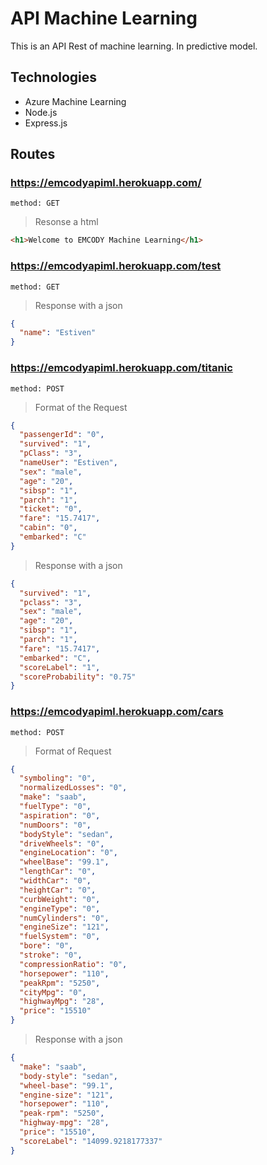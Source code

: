 # **API Machine Learning**

This is an API Rest of machine learning. In predictive model.

## **Technologies**

- Azure Machine Learning
- Node.js
- Express.js

## **Routes**

### **https://emcodyapiml.herokuapp.com/**

```http
method: GET
```

> Resonse a html

```html
<h1>Welcome to EMCODY Machine Learning</h1>
```

### **https://emcodyapiml.herokuapp.com/test**

```http
method: GET
```

> Response with a json

```json
{
  "name": "Estiven"
}
```

### **https://emcodyapiml.herokuapp.com/titanic**

```http
method: POST
```

> Format of the Request

```json
{
  "passengerId": "0",
  "survived": "1",
  "pClass": "3",
  "nameUser": "Estiven",
  "sex": "male",
  "age": "20",
  "sibsp": "1",
  "parch": "1",
  "ticket": "0",
  "fare": "15.7417",
  "cabin": "0",
  "embarked": "C"
}
```

> Response with a json

```json
{
  "survived": "1",
  "pclass": "3",
  "sex": "male",
  "age": "20",
  "sibsp": "1",
  "parch": "1",
  "fare": "15.7417",
  "embarked": "C",
  "scoreLabel": "1",
  "scoreProbability": "0.75"
}
```

### **https://emcodyapiml.herokuapp.com/cars**

```http
method: POST
```

> Format of Request

```json
{
  "symboling": "0",
  "normalizedLosses": "0",
  "make": "saab",
  "fuelType": "0",
  "aspiration": "0",
  "numDoors": "0",
  "bodyStyle": "sedan",
  "driveWheels": "0",
  "engineLocation": "0",
  "wheelBase": "99.1",
  "lengthCar": "0",
  "widthCar": "0",
  "heightCar": "0",
  "curbWeight": "0",
  "engineType": "0",
  "numCylinders": "0",
  "engineSize": "121",
  "fuelSystem": "0",
  "bore": "0",
  "stroke": "0",
  "compressionRatio": "0",
  "horsepower": "110",
  "peakRpm": "5250",
  "cityMpg": "0",
  "highwayMpg": "28",
  "price": "15510"
}
```

> Response with a json

```json
{
  "make": "saab",
  "body-style": "sedan",
  "wheel-base": "99.1",
  "engine-size": "121",
  "horsepower": "110",
  "peak-rpm": "5250",
  "highway-mpg": "28",
  "price": "15510",
  "scoreLabel": "14099.9218177337"
}
```
